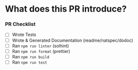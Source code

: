 <!-- Thank you for your interest in contributing to LUKSO! -->

<!-- Consider opening an issue for discussion prior to submitting a PR. -->
<!-- Consider checking CONTRIBUTING.md before contributing. -->
<!-- New features will be merged faster if they were first discussed and designed with the team. -->

# What does this PR introduce?

<!-- Keep the sub-header that suits the PR and remove the rest -->

<!-- Changes that potentially causes other components to fail (changes in interfaceIds, function signatures, behavior, etc ..) --->

<!---
## ⚠️ BREAKING CHANGES
## 🚀 Feature
## 🐛 Bug
## ♻️ Refactor
## 🧪 Tests
## ⚡️ Performance
## 🎨 Style
## 📄 Documentation
## 📦 Build
## 🤖 CI
---->

<!---
Fixes #<Fill in with issue number>
---->

<!-- Describe the changes introduced in this pull request here. -->

<!-- Include any context necessary for understanding the PR's purpose. (Images, links, etc ..) -->

### PR Checklist

<!-- Before merging the pull request, making sure you have run locally the following. -->
<!-- Feel free to submit a PR or Draft PR even if some items are pending. -->
<!-- (Some of the items may not apply.) -->

- [ ] Wrote Tests
- [ ] Wrote & Generated Documentation (readme/natspec/dodoc)
- [ ] Ran `npm run linter` (solhint)
- [ ] Ran `npm run format` (prettier)
- [ ] Ran `npm run build`
- [ ] Ran `npm run test`
